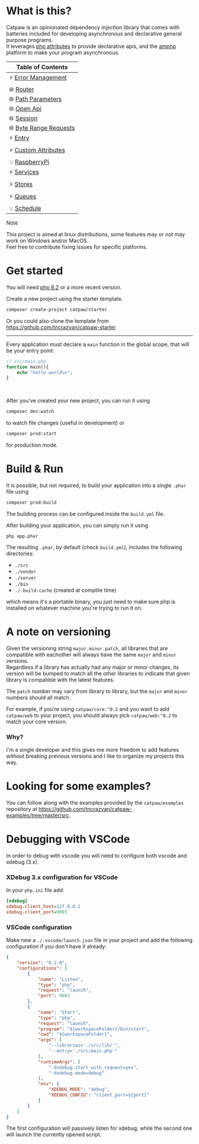 # What is this?

Catpaw is an opinionated dependency injection library that comes with batteries included for developing asynchronous and declarative general purpose programs.\
It leverages [php attributes](https://www.php.net/manual/en/language.attributes.overview.php) to provide declarative apis, and the [amphp](https://github.com/amphp/amp) platform to make your program asynchronous.


| Table of Contents                                         |
|-----------------------------------------------------------|
| ⚡ [Error Management](./docs/0.error-managament.md)        |
| 🌐 [Router](./docs/1.router.md)                           |
| 🌐 [Path Parameters](./docs/2.path-parameters.md)         |
| 🌐 [Open Api](./docs/18.open-api.md)                      |
| 🌐 [Session](./docs/4.session.md)                         |
| 🌐 [Byte Range Requests](./docs/7.byte-range-requests.md) |
| ⚡ [Entry](./docs/5.entry.md)                              |
| ⚡ [Custom Attributes](./docs/8.custom-attributes.md)      |
| 💡 [RaspberryPi](./docs/11.raspberrypi.md)                |
| ⚡ [Services](./docs/13.services.md)                       |
| ⚡ [Stores](./docs/12.stores.md)                           |
| ⚡ [Queues](./docs/21.queues.md)                           |
| 💡 [Schedule](./docs/22.schedule.md)                      | 


> [!NOTE]
> This project is aimed at linux distributions, some features may or not may work on Windows and/or MacOS.\
> Feel free to contribute fixing issues for specific platforms.

# Get started

You will need [php 8.2](https://www.php.net/downloads.php) or a more recent version.

Create a new project using the starter template.

```bash
composer create-project catpaw/starter
```

Or you could also clone the template from https://github.com/tncrazvan/catpaw-starter

---

Every application must declare a ```main``` function in the global scope, that will be your entry point:

```php
// src/main.php
function main(){
    echo "hello world\n";
}
```

<br/>

After you've created your new project, you can run it using

```bash
composer dev:watch
```
to watch file changes (useful in development)
or

```bash
composer prod:start
```
for production mode.

# Build & Run

It is possible, but not required, to build your application into a single `.phar` file using

```bash
composer prod:build
```
The building process can be configured inside the `build.yml` file.

After building your application, you can simply run it using 
```
php app.phar
```
The resulting `.phar`, by default (check `build.yml`), includes the following directories:

- `./src`
- `./vendor`
- `./server`
- `./bin`
- `./.build-cache` (created at comptile time)

which means it's a portable binary, you just need to make 
sure php is installed on whatever machine you're trying to run it on.

# A note on versioning

Given the versioning string `major.minor.patch`, all libraries that are compatible with eachother will always have the same `major` and `minor` versions.<br/>
Regardless if a library has actually had any major or minor changes, its version will be bumped to match all the other libraries to indicate that given library is compatible with the latest features.<br/>

The `patch` number may vary from library to library, but the `major` and `minor` numbers should all match.

For example, if you're using `catpaw/core:^0.2` and you want to add `catpaw/web` to your project, you should always pick `catpaw/web:^0.2` to match your core version.

### Why? 
I'm a single developer and this gives me more freedom to add features without breaking previous versions and I like to organize my projects this way.
# Looking for some examples?

You can follow along with the examples provided by the `catpaw/examples` repository at https://github.com/tncrazvan/catpaw-examples/tree/master/src.


# Debugging with VSCode

In order to debug with vscode you will need to configure both vscode and xdebug (3.x).

### XDebug 3.x configuration for VSCode

In your `php.ini` file add:
```ini
[xdebug]
xdebug.client_host=127.0.0.1
xdebug.client_port=9003
```

### VSCode configuration

Make new a `./.vscode/launch.json` file in your project and add the following configuration if you don't have it already:
```json
{
    "version": "0.2.0",
    "configurations": [
        {
            "name": "Listen",
            "type": "php",
            "request": "launch",
            "port": 9003
        },
        {
            "name": "Start",
            "type": "php",
            "request": "launch",
            "program": "${workspaceFolder}/bin/start",
            "cwd": "${workspaceFolder}",
            "args": [
                "--libraries='./src/lib/'",
                "--entry='./src/main.php'"
            ],
            "runtimeArgs": [
                "-dxdebug.start_with_request=yes",
                "-dxdebug.mode=debug"
            ],
            "env": {
                "XDEBUG_MODE": "debug",
                "XDEBUG_CONFIG": "client_port=${port}"
            }
        }
    ]
}
```

The first configuration will passively listen for xdebug, while the second one will launch the currently opened script.
